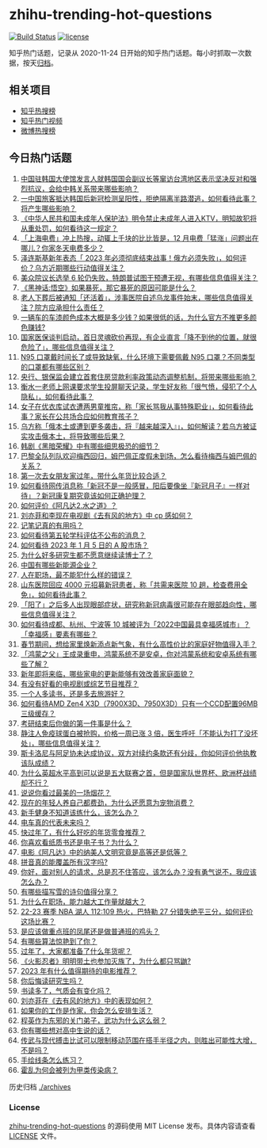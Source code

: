 # zhihu-trending-hot-questions

[![Build Status](https://github.com/justjavac/zhihu-trending-hot-questions/workflows/ci/badge.svg?branch=master)](https://github.com/justjavac/zhihu-trending-hot-questions/actions)
[![license](https://img.shields.io/github/license/justjavac/zhihu-trending-hot-questions)](https://github.com/justjavac/zhihu-trending-hot-questions/blob/master/LICENSE)

知乎热门话题，记录从 2020-11-24
日开始的知乎热门话题。每小时抓取一次数据，按天[归档](./archives)。

## 相关项目

- [知乎热搜榜](https://github.com/justjavac/zhihu-trending-top-search)
- [知乎热门视频](https://github.com/justjavac/zhihu-trending-hot-video)
- [微博热搜榜](https://github.com/justjavac/weibo-trending-hot-search)

## 今日热门话题

<!-- BEGIN -->
<!-- 最后更新时间 Fri Jan 06 2023 07:12:36 GMT+0800 (China Standard Time) -->

1. [中国驻韩国大使馆发言人就韩国国会副议长等窜访台湾地区表示坚决反对和强烈抗议，会给中韩关系带来哪些影响？](https://www.zhihu.com/question/576902741)
1. [一中国旅客抵达韩国后新冠检测呈阳性，拒绝隔离半路潜逃，如何看待此事？将产生哪些影响？](https://www.zhihu.com/question/576726878)
1. [《中华人民共和国未成年人保护法》明令禁止未成年人进入KTV，明知故犯将从重处罚，如何看待这一规定？](https://www.zhihu.com/question/576748516)
1. [「上海电费」冲上热搜，动辄上千块的比比皆是，12 月电费「猛涨」问题出在哪儿？你家冬天电费多少？](https://www.zhihu.com/question/576938646)
1. [泽连斯基新年表态「 2023 年必须彻底结束战事！俄方必须失败」，如何评价？乌方近期哪些行动值得关注？](https://www.zhihu.com/question/576936549)
1. [美众院议长选举 6 轮仍失败，特朗普试图干预遭无视，有哪些信息值得关注？](https://www.zhihu.com/question/576883473)
1. [《黑神话:悟空》如果暴死，那它暴死的原因可能是什么？](https://www.zhihu.com/question/416636401)
1. [老人下葬后被通知「还活着」，涉事医院自述乌龙事件始末，哪些信息值得关注？院方应承担什么责任？](https://www.zhihu.com/question/576646739)
1. [一辆车的车漆颜色成本大概是多少钱？如果很低的话，为什么官方不推更多颜色赚钱?](https://www.zhihu.com/question/555906777)
1. [国家医保谈判启动，首日灵魂砍价再现，有企业直言「降不到他的位置，就很危险了」，哪些信息值得关注？](https://www.zhihu.com/question/576881753)
1. [N95 口罩戴时间长了或导致缺氧，什么环境下需要佩戴 N95 口罩？不同类型的口罩都有哪些区别？](https://www.zhihu.com/question/576522792)
1. [央行、银保监会建立首套住房贷款利率政策动态调整机制，将带来哪些影响？](https://www.zhihu.com/question/576949839)
1. [衡水一老师上网课要求学生投屏聊天记录，学生好友称「很气愤，侵犯了个人隐私」，如何看待此事？](https://www.zhihu.com/question/576526204)
1. [女子在优衣库试衣遭两男童推帘，称「家长骂我从事特殊职业」，如何看待此事？家长在公共场合应如何教育孩子？](https://www.zhihu.com/question/576655179)
1. [乌方称「俄本土或遭到更多袭击，将『越来越深入』」，如何解读？若乌方被证实攻击俄本土，将导致哪些后果？](https://www.zhihu.com/question/576953525)
1. [韩剧《黑暗荣耀》中有哪些细思极恐的细节？](https://www.zhihu.com/question/576478558)
1. [巴黎全队列队欢迎梅西回归，姆巴佩正度假未到场，怎么看待梅西与姆巴佩的关系？](https://www.zhihu.com/question/576776956)
1. [第一次去女朋友家过年，带什么年货比较合适？](https://www.zhihu.com/question/572340669)
1. [如何看待网传消息称「新冠不是一般感冒，阳后要像坐『新冠月子』一样对待」？新冠康复期究竟该如何正确护理？](https://www.zhihu.com/question/576684143)
1. [如何评价《阿凡达2.水之道》？](https://www.zhihu.com/question/572553275)
1. [刘亦菲和李现在电视剧《去有风的地方》中 cp 感如何？](https://www.zhihu.com/question/576552643)
1. [记笔记真的有用吗？](https://www.zhihu.com/question/36969026)
1. [如何看待第五轮学科评估不公布的消息？](https://www.zhihu.com/question/575599690)
1. [如何看待 2023 年 1 月 5 日的 A 股市场？](https://www.zhihu.com/question/576900400)
1. [为什么好多研究生都不愿意继续读博士了？](https://www.zhihu.com/question/575717530)
1. [中国有哪些新能源企业？](https://www.zhihu.com/question/547671704)
1. [人在职场，最不能犯什么样的错误？](https://www.zhihu.com/question/495004532)
1. [山东医院回应 4000 元招募新冠患者，称「共需来医院 10 趟，检查费用全免」，如何看待此事？](https://www.zhihu.com/question/576665215)
1. [「阳了」之后多人出现眼部症状，研究称新冠病毒很可能存在眼部趋向性，哪些信息值得关注？](https://www.zhihu.com/question/576896788)
1. [如何看待成都、杭州、宁波等 10 城被评为「2022中国最具幸福感城市」？「幸福感」要素有哪些？](https://www.zhihu.com/question/573856275)
1. [春节期间，想给家里焕新添点新气象，有什么高性价比的家庭好物值得入手？](https://www.zhihu.com/question/576926599)
1. [「鸿蒙之父」王成录重申，鸿蒙系统不是安卓，你对鸿蒙系统和安卓系统有哪些了解？](https://www.zhihu.com/question/576633274)
1. [新年即将来临，哪些家电的更新能够有效改善家庭面貌？](https://www.zhihu.com/question/575646529)
1. [有没有好看的电视剧或综艺节目推荐？](https://www.zhihu.com/question/574373070)
1. [一个人多读书，还是多去旅游好？](https://www.zhihu.com/question/576227742)
1. [如何看待AMD Zen4 X3D（7900X3D、7950X3D）只有一个CCD配置96MB三级缓存？](https://www.zhihu.com/question/576897865)
1. [考研结束后你做的第一件事是什么？](https://www.zhihu.com/question/508420803)
1. [静注人免疫球蛋白被抢购，价格一周已涨 3 倍，医生呼吁「不能认为打了没坏处」，哪些信息值得关注？](https://www.zhihu.com/question/576762165)
1. [斯卡洛尼与阿足协未达成协议，双方对续约条款还有分歧，你如何评价他执教该队成绩？](https://www.zhihu.com/question/575901296)
1. [为什么英超水平高到可以说是五大联赛之首，但是国家队世界杯、欧洲杯战绩却不行？](https://www.zhihu.com/question/576566421)
1. [说说你看过最美的一场烟花？](https://www.zhihu.com/question/576707544)
1. [现在的年轻人养自己都费劲，为什么还愿意为宠物消费？](https://www.zhihu.com/question/576747539)
1. [新手健身不知道该练什么，该怎么办？](https://www.zhihu.com/question/570057035)
1. [电车真的代表未来吗？](https://www.zhihu.com/question/574120536)
1. [快过年了，有什么好吃的年货零食推荐？](https://www.zhihu.com/question/574599006)
1. [你喜欢看纸质书还是电子书？为什么？](https://www.zhihu.com/question/576587206)
1. [电影《阿凡达》中的纳美人文明究竟是高等还是低等？](https://www.zhihu.com/question/26947345)
1. [拼音真的能覆盖所有汉字吗?](https://www.zhihu.com/question/576471799)
1. [你好，面对别人的请求，总是忍不住答应，该怎么办？没有勇气说不，我应该怎么办？](https://www.zhihu.com/question/576888822)
1. [有哪些描写雪的诗句值得分享？](https://www.zhihu.com/question/575754485)
1. [为什么在职场，能力越大工作量就越大？](https://www.zhihu.com/question/576460655)
1. [22-23 赛季 NBA 湖人 112:109 热火，巴特勒 27 分错失绝平三分，如何评价这场比赛？](https://www.zhihu.com/question/576894477)
1. [是应该做重点班的凤尾还是做普通班的鸡头？](https://www.zhihu.com/question/574349086)
1. [有哪些算法惊艳到了你？](https://www.zhihu.com/question/26934313)
1. [过年了，大家都准备了什么年货呢？](https://www.zhihu.com/question/440157164)
1. [《火影忍者》明明带土也参加灭族了，为什么都只骂鼬?](https://www.zhihu.com/question/575835809)
1. [2023 年有什么值得期待的电影推荐？](https://www.zhihu.com/question/545365383)
1. [你后悔读研究生吗？](https://www.zhihu.com/question/28347397)
1. [书读多了，气质会有变化吗？](https://www.zhihu.com/question/574021214)
1. [刘亦菲在《去有风的地方》中的表现如何？](https://www.zhihu.com/question/576552375)
1. [如果你的工作是作家，你会怎么安排生活？](https://www.zhihu.com/question/575080944)
1. [程英作为东邪的关门弟子，武功为什么这么弱？](https://www.zhihu.com/question/573797733)
1. [你有哪些想对高中生说的话？](https://www.zhihu.com/question/297376846)
1. [传武与现代搏击比试可以限制移动范围在搭手半径之内，则胜出可能性大增，不是吗？](https://www.zhihu.com/question/575581636)
1. [手绘线条怎么练习？](https://www.zhihu.com/question/36058601)
1. [霍乱为何会被列为甲类传染病？](https://www.zhihu.com/question/542631106)

<!-- END -->

历史归档 [./archives](./archives)

### License

[zhihu-trending-hot-questions](https://github.com/justjavac/zhihu-trending-hot-questions)
的源码使用 MIT License 发布。具体内容请查看 [LICENSE](./LICENSE) 文件。
